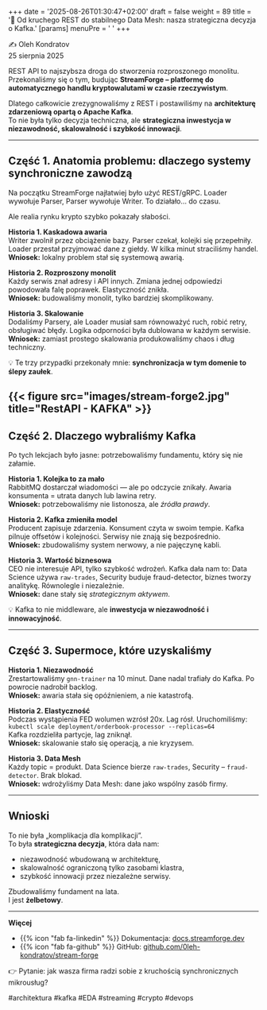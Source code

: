+++
date = '2025-08-26T01:30:47+02:00'
draft = false
weight = 89
title = '📌 Od kruchego REST do stabilnego Data Mesh: nasza strategiczna decyzja o Kafka.'
[params]
  menuPre = '<i class="fa-fw fab fa-linkedin"></i> '
+++

✍️ Oleh Kondratov  
25 sierpnia 2025  

REST API to najszybsza droga do stworzenia rozproszonego monolitu.  
Przekonaliśmy się o tym, budując **StreamForge – platformę do automatycznego handlu kryptowalutami w czasie rzeczywistym**.  

Dlatego całkowicie zrezygnowaliśmy z REST i postawiliśmy na **architekturę zdarzeniową opartą o Apache Kafka**.  
To nie była tylko decyzja techniczna, ale **strategiczna inwestycja w niezawodność, skalowalność i szybkość innowacji**.  

---

## Część 1. Anatomia problemu: dlaczego systemy synchroniczne zawodzą  

Na początku StreamForge najłatwiej było użyć REST/gRPC. Loader wywołuje Parser, Parser wywołuje Writer. To działało… do czasu.  

Ale realia rynku krypto szybko pokazały słabości.  

**Historia 1. Kaskadowa awaria**  
Writer zwolnił przez obciążenie bazy. Parser czekał, kolejki się przepełniły. Loader przestał przyjmować dane z giełdy. W kilka minut straciliśmy handel.  
  **Wniosek:** lokalny problem stał się systemową awarią.  

**Historia 2. Rozproszony monolit**  
Każdy serwis znał adresy i API innych. Zmiana jednej odpowiedzi powodowała falę poprawek. Elastyczność znikła.  
  **Wniosek:** budowaliśmy monolit, tylko bardziej skomplikowany.  

**Historia 3. Skalowanie**  
Dodaliśmy Parsery, ale Loader musiał sam równoważyć ruch, robić retry, obsługiwać błędy. Logika odporności była dublowana w każdym serwisie.  
  **Wniosek:** zamiast prostego skalowania produkowaliśmy chaos i dług techniczny.  

💡 Te trzy przypadki przekonały mnie: **synchronizacja w tym domenie to ślepy zaułek**.  

{{< figure src="images/stream-forge2.jpg" title="RestAPI - KAFKA" >}}
---

## Część 2. Dlaczego wybraliśmy Kafka  

Po tych lekcjach było jasne: potrzebowaliśmy fundamentu, który się nie załamie.  

**Historia 1. Kolejka to za mało**  
RabbitMQ dostarczał wiadomości — ale po odczycie znikały. Awaria konsumenta = utrata danych lub lawina retry.  
  **Wniosek:** potrzebowaliśmy nie listonosza, ale *źródła prawdy*.  

**Historia 2. Kafka zmieniła model**  
Producent zapisuje zdarzenia. Konsument czyta w swoim tempie. Kafka pilnuje offsetów i kolejności. Serwisy nie znają się bezpośrednio.  
  **Wniosek:** zbudowaliśmy system nerwowy, a nie pajęczynę kabli.  

**Historia 3. Wartość biznesowa**  
CEO nie interesuje API, tylko szybkość wdrożeń. Kafka dała nam to: Data Science używa `raw-trades`, Security buduje fraud-detector, biznes tworzy analitykę. Równolegle i niezależnie.  
  **Wniosek:** dane stały się *strategicznym aktywem*.  

💡 Kafka to nie middleware, ale **inwestycja w niezawodność i innowacyjność**.  

---

## Część 3. Supermoce, które uzyskaliśmy  

**Historia 1. Niezawodność**  
Zrestartowaliśmy `gnn-trainer` na 10 minut. Dane nadal trafiały do Kafka. Po powrocie nadrobił backlog.  
  **Wniosek:** awaria stała się opóźnieniem, a nie katastrofą.  

**Historia 2. Elastyczność**  
Podczas wystąpienia FED wolumen wzrósł 20x. Lag rósł. Uruchomiliśmy:  
`kubectl scale deployment/orderbook-processor --replicas=64`  
Kafka rozdzieliła partycje, lag zniknął.  
  **Wniosek:** skalowanie stało się operacją, a nie kryzysem.  

**Historia 3. Data Mesh**  
Każdy topic = produkt. Data Science bierze `raw-trades`, Security – `fraud-detector`. Brak blokad.  
  **Wniosek:** wdrożyliśmy Data Mesh: dane jako wspólny zasób firmy.  

---

## Wnioski  

To nie była „komplikacja dla komplikacji”.  
To była **strategiczna decyzja**, która dała nam:  
- niezawodność wbudowaną w architekturę,  
- skalowalność ograniczoną tylko zasobami klastra,  
- szybkość innowacji przez niezależne serwisy.  

Zbudowaliśmy fundament na lata.  
I jest **żelbetowy**.  

---

  **Więcej**  
- {{% icon "fab fa-linkedin" %}} Dokumentacja: [docs.streamforge.dev](http://docs.streamforge.dev)  
- {{% icon "fab fa-github" %}} GitHub: [github.com/0leh-kondratov/stream-forge](https://github.com/0leh-kondratov/stream-forge)  


👉 Pytanie: jak wasza firma radzi sobie z kruchością synchronicznych mikrousług?  

#architektura #kafka #EDA #streaming #crypto #devops  